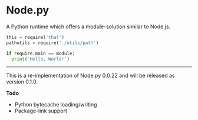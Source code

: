 # Node.py

A Python runtime which offers a module-solution similar to Node.js.

```python
this = require('that')
pathutils = require('./utils/path')

if require.main == module:
  print('Hello, World!')
```

---

This is a re-implementation of Node.py 0.0.22 and will be released as
version 0.1.0.

__Todo__

* Python bytecache loading/writing
* Package-link support
